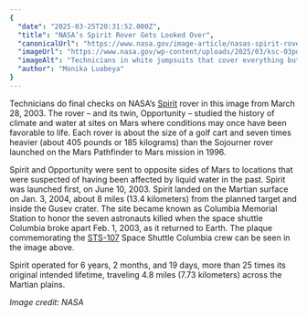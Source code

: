 ```yaml
---
{
  "date": "2025-03-25T20:31:52.000Z",
  "title": "NASA’s Spirit Rover Gets Looked Over",
  "canonicalUrl": "https://www.nasa.gov/image-article/nasas-spirit-rover-gets-looked-over/",
  "imageUrl": "https://www.nasa.gov/wp-content/uploads/2025/03/ksc-03pd3272orig.jpg",
  "imageAlt": "Technicians in white jumpsuits that cover everything but their eyes and nose work on the Spirit rover. The rover has four visible wheels, covered by a rectangular platform. There are many yellow and white cords all over the rover. There is a circular plaque attached to a white antenna.",
  "author": "Monika Luabeya"
}
---
```


Technicians do final checks on NASA’s [Spirit](https://science.nasa.gov/mission/mer-spirit/) rover in this image from March 28, 2003. The rover – and its twin, Opportunity – studied the history of climate and water at sites on Mars where conditions may once have been favorable to life. Each rover is about the size of a golf cart and seven times heavier (about 405 pounds or 185 kilograms) than the Sojourner rover launched on the Mars Pathfinder to Mars mission in 1996.

Spirit and Opportunity were sent to opposite sides of Mars to locations that were suspected of having been affected by liquid water in the past. Spirit was launched first, on June 10, 2003. Spirit landed on the Martian surface on Jan. 3, 2004, about 8 miles (13.4 kilometers) from the planned target and inside the Gusev crater. The site became known as Columbia Memorial Station to honor the seven astronauts killed when the space shuttle Columbia broke apart Feb. 1, 2003, as it returned to Earth. The plaque commemorating the [STS-107](https://www.nasa.gov/mission/sts-107/) Space Shuttle Columbia crew can be seen in the image above.

Spirit operated for 6 years, 2 months, and 19 days, more than 25 times its original intended lifetime, traveling 4.8 miles (7.73 kilometers) across the Martian plains.

_Image credit: NASA_
